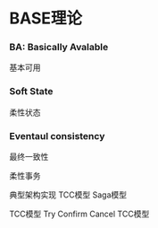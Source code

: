 # BASE理论
### BA: Basically Avalable
基本可用

### Soft State
柔性状态

### Eventaul consistency
最终一致性

柔性事务

典型架构实现
TCC模型
Saga模型

TCC模型
Try Confirm Cancel
TCC模型